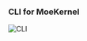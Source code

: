 ### CLI for MoeKernel

![CLI](https://github.com/MoeKernel/cli/assets/58480908/ff8f5c94-26db-44ba-9920-924e92fdbabd)
